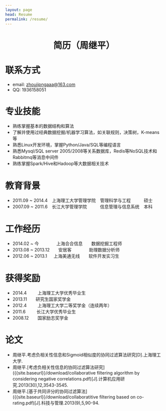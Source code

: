 ```yaml
---
layout: page
head: Resume
permalink: /resume/
---
```

<h1 align = "center">简历（周继平）</h1>

# 联系方式
* email:  zhoujipngaaa@163.com
* QQ:  1936158051

# 专业技能
* 熟练掌握基本的数据结构和算法   
* 了解并使用过经典数据挖掘/机器学习算法，如关联规则，决策树，K-means等  
* 熟悉Linux开发环境，掌握Python/Java/SQL等编程语言
* 熟悉Mysql/SQL server 2005/2008等关系数据库，Redis等NoSQL技术和Rabbitmq等消息中间件
* 熟练掌握Spark/Hive和Hadoop等大数据相关技术

# 教育背景
* 2011.09 ~ 2014.4&ensp;&ensp;上海理工大学管理学院&ensp;&ensp;管理科学与工程&ensp;&ensp;&ensp;&ensp;&ensp;&ensp;硕士
* 2007.09 ~ 2011.6&ensp;&ensp;长江大学管理学院&ensp;&ensp;&ensp;&ensp;&ensp;&ensp;信息管理与信息系统&ensp;&ensp;本科

# 工作经历
* 2014.02 ~ 今&ensp;&ensp;&ensp;&ensp;&ensp;&ensp;&ensp;&ensp;上海合合信息&ensp;&ensp;&ensp;&ensp;数据挖掘工程师
* 2013.08 ~ 2013.12&ensp;&ensp;&ensp;&ensp;安居客&ensp;&ensp;&ensp;&ensp;&ensp;&ensp;&ensp;&ensp;助理数据分析师
* 2012.06 ~ 2013.1&ensp;&ensp;&ensp;上海美通无线&ensp;&ensp;&ensp;&ensp;软件开发实习生

# 获得奖励
* 2014.4&ensp;&ensp;&ensp;&ensp;&ensp;上海理工大学优秀毕业生
* 2013.11&ensp;&ensp;&ensp;&ensp;研究生国家奖学金
* 2012.4&ensp;&ensp;&ensp;&ensp;&ensp;上海理工大学二等奖学金（连续两年）
* 2011.6&ensp;&ensp;&ensp;&ensp;&ensp;长江大学优秀毕业生
* 2008.12&ensp;&ensp;&ensp;&ensp;国家励志奖学金

# 论文
* 周继平.考虑负相关性信息和Sigmoid相似度的协同过滤算法研究[D].上海理工大学.
* 周继平.[考虑负相关性信息的协同过滤算法研究]({{site.baseurl}}/download/collaborative filtering algorithm by considering negative correlations.pdf)[J].计算机应用研究.2013(30),12,3543-3545.
* 周继平.[基于共同评分的协同过滤算法]({{site.baseurl}}/download/collaboratitive filtering based on co-rating.pdf)[J].科技与管理.2013(9),5,90-94.
